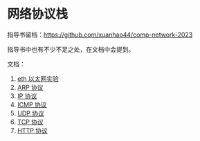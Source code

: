 # 网络协议栈

指导书留档：<https://github.com/xuanhao44/comp-network-2023>

指导书中也有不少不足之处，在文档中会提到。

文档：

1. [eth 以太网实验](docs/eth.md)
2. [ARP 协议](docs/arp.md)
3. [IP 协议](docs/ip.md)
4. [ICMP 协议](docs/icmp.md)
5. [UDP 协议](docs/udp.md)
6. [TCP 协议](docs/tcp.md)
7. [HTTP 协议](docs/http.md)
